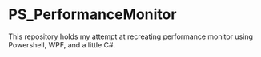 # PS_PerformanceMonitor
This repository holds my attempt at recreating performance monitor using Powershell, WPF, and a little C#. 
